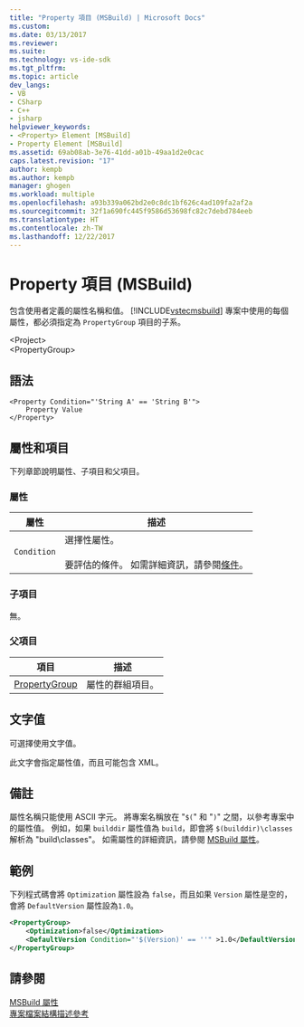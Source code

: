 ```yaml
---
title: "Property 項目 (MSBuild) | Microsoft Docs"
ms.custom: 
ms.date: 03/13/2017
ms.reviewer: 
ms.suite: 
ms.technology: vs-ide-sdk
ms.tgt_pltfrm: 
ms.topic: article
dev_langs:
- VB
- CSharp
- C++
- jsharp
helpviewer_keywords:
- <Property> Element [MSBuild]
- Property Element [MSBuild]
ms.assetid: 69ab08ab-3e76-41dd-a01b-49aa1d2e0cac
caps.latest.revision: "17"
author: kempb
ms.author: kempb
manager: ghogen
ms.workload: multiple
ms.openlocfilehash: a93b339a062bd2e0c8dc1bf626c4ad109fa2af2a
ms.sourcegitcommit: 32f1a690fc445f9586d53698fc82c7debd784eeb
ms.translationtype: HT
ms.contentlocale: zh-TW
ms.lasthandoff: 12/22/2017
---
```

# <a name="property-element-msbuild"></a>Property 項目 (MSBuild)
包含使用者定義的屬性名稱和值。 [!INCLUDE[vstecmsbuild](../extensibility/internals/includes/vstecmsbuild_md.md)] 專案中使用的每個屬性，都必須指定為 `PropertyGroup` 項目的子系。  

 \<Project>  
 \<PropertyGroup>  

## <a name="syntax"></a>語法  

```  
<Property Condition="'String A' == 'String B'">  
    Property Value  
</Property>  
```  

## <a name="attributes-and-elements"></a>屬性和項目  
 下列章節說明屬性、子項目和父項目。  

### <a name="attributes"></a>屬性  

|屬性|描述|  
|---------------|-----------------|  
|`Condition`|選擇性屬性。<br /><br /> 要評估的條件。 如需詳細資訊，請參閱[條件](../msbuild/msbuild-conditions.md)。|  

### <a name="child-elements"></a>子項目  
 無。  

### <a name="parent-elements"></a>父項目  

|項目|描述|  
|-------------|-----------------|  
|[PropertyGroup](../msbuild/propertygroup-element-msbuild.md)|屬性的群組項目。|  

## <a name="text-value"></a>文字值  
 可選擇使用文字值。  

 此文字會指定屬性值，而且可能包含 XML。  

## <a name="remarks"></a>備註  
 屬性名稱只能使用 ASCII 字元。 將專案名稱放在 "`$(`" 和 "`)`" 之間，以參考專案中的屬性值。 例如，如果 `builddir` 屬性值為 `build`，即會將 `$(builddir)\classes` 解析為 "build\classes"。 如需屬性的詳細資訊，請參閱 [MSBuild 屬性](../msbuild/msbuild-properties.md)。  

## <a name="example"></a>範例  
 下列程式碼會將 `Optimization` 屬性設為 `false`，而且如果 `Version` 屬性是空的，會將 `DefaultVersion` 屬性設為`1.0`。  

```xml  
<PropertyGroup>  
    <Optimization>false</Optimization>  
    <DefaultVersion Condition="'$(Version)' == ''" >1.0</DefaultVersion>  
</PropertyGroup>  
```  

## <a name="see-also"></a>請參閱
[MSBuild 屬性](../msbuild/msbuild-properties.md)  
 [專案檔案結構描述參考](../msbuild/msbuild-project-file-schema-reference.md)
